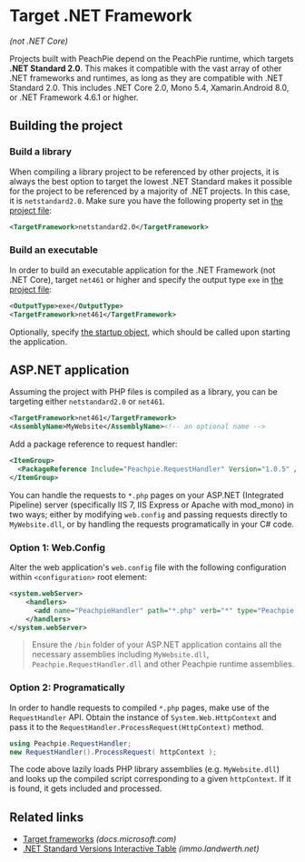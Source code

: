 # Target .NET Framework

*(not .NET Core)*

Projects built with PeachPie depend on the PeachPie runtime, which targets **.NET Standard 2.0**. This makes it compatible with the vast array of other .NET frameworks and runtimes, as long as they are compatible with .NET Standard 2.0. This includes .NET Core 2.0, Mono 5.4, Xamarin.Android 8.0, or .NET Framework 4.6.1 or higher.

## Building the project

### Build a library

When compiling a library project to be referenced by other projects, it is always the best option to target the lowest .NET Standard makes it possible for the project to be referenced by a majority of .NET projects. In this case, it is `netstandard2.0`. Make sure you have the following property set in [the project file](/php/msbuild):

```xml
<TargetFramework>netstandard2.0</TargetFramework>
```

### Build an executable

In order to build an executable application for the .NET Framework (not .NET Core), target `net461` or higher and specify the output type `exe` in [the project file](/php/msbuild):

```xml
<OutputType>exe</OutputType>
<TargetFramework>net461</TargetFramework>
```

Optionally, specify [the startup object](/php/msbuild#startupobject), which should be called upon starting the application.

## ASP.NET application

Assuming the project with PHP files is compiled as a library, you can be targeting either `netstandard2.0` or `net461`.

```xml
<TargetFramework>net461</TargetFramework>
<AssemblyName>MyWebsite</AssemblyName><!-- an optional name -->
```

Add a package reference to request handler:

```xml
<ItemGroup>
  <PackageReference Include="Peachpie.RequestHandler" Version="1.0.5" />
</ItemGroup>
```

You can handle the requests to `*.php` pages on your ASP.NET (Integrated Pipeline) server (specifically IIS 7, IIS Express or Apache with mod_mono) in two ways; either by modifying `web.config` and passing requests directly to `MyWebsite.dll`, or by handling the requests programatically in your C# code.

### Option 1: Web.Config

Alter the web application's `web.config` file with the following configuration within `<configuration>` root element:

```xml
<system.webServer>
    <handlers>
      <add name="PeachpieHandler" path="*.php" verb="*" type="Peachpie.RequestHandler.RequestHandler, Peachpie.RequestHandler" resourceType="Unspecified" preCondition="integratedMode" />
    </handlers>
</system.webServer>
```

> Ensure the `/bin` folder of your ASP.NET application contains all the necessary assemblies including `MyWebsite.dll`, `Peachpie.RequestHandler.dll` and other Peachpie runtime assemblies. 

### Option 2: Programatically

In order to handle requests to compiled `*.php` pages, make use of the `RequestHandler` API. Obtain the instance of `System.Web.HttpContext` and pass it to the `RequestHandler.ProcessRequest(HttpContext)` method.

```c#
using Peachpie.RequestHandler;
new RequestHandler().ProcessRequest( httpContext );
```

The code above lazily loads PHP library assemblies (e.g. `MyWebsite.dll`) and looks up the compiled script corresponding to a given `httpContext`. If it is found, it gets included and processed.

## Related links

- [Target frameworks](https://docs.microsoft.com/en-us/dotnet/standard/frameworks) *(docs.microsoft.com)*
- [.NET Standard Versions Interactive Table](https://immo.landwerth.net/netstandard-versions/#) *(immo.landwerth.net)*
